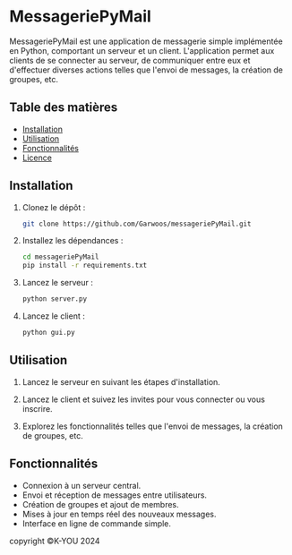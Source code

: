 # MessageriePyMail

MessageriePyMail est une application de messagerie simple implémentée en Python, comportant un serveur et un client. L'application permet aux clients de se connecter au serveur, de communiquer entre eux et d'effectuer diverses actions telles que l'envoi de messages, la création de groupes, etc.

## Table des matières

- [Installation](#installation)
- [Utilisation](#utilisation)
- [Fonctionnalités](#fonctionnalités)
- [Licence](#licence)

## Installation

1. Clonez le dépôt :

    ```bash
    git clone https://github.com/Garwoos/messageriePyMail.git
    ```

2. Installez les dépendances :

    ```bash
    cd messageriePyMail
    pip install -r requirements.txt
    ```

3. Lancez le serveur :

    ```bash
    python server.py
    ```

4. Lancez le client :

    ```bash
    python gui.py
    ```

## Utilisation

1. Lancez le serveur en suivant les étapes d'installation.

2. Lancez le client et suivez les invites pour vous connecter ou vous inscrire.

3. Explorez les fonctionnalités telles que l'envoi de messages, la création de groupes, etc.

## Fonctionnalités

- Connexion à un serveur central.
- Envoi et réception de messages entre utilisateurs.
- Création de groupes et ajout de membres.
- Mises à jour en temps réel des nouveaux messages.
- Interface en ligne de commande simple.



copyright ©K-YOU 2024
